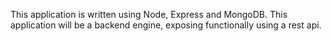This application is written using Node, Express and MongoDB. This application will be a backend engine, exposing functionally using a rest api.